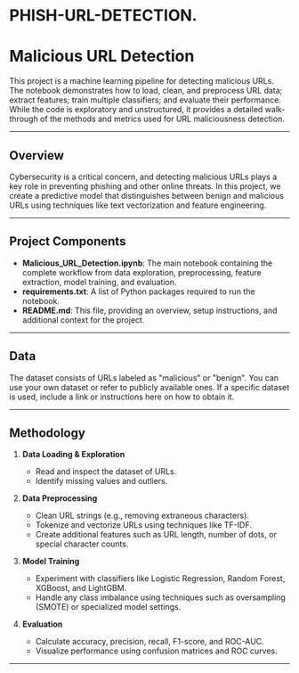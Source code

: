 # PHISH-URL-DETECTION.
# Malicious URL Detection

This project is a machine learning pipeline for detecting malicious URLs. The notebook demonstrates how to load, clean, and preprocess URL data; extract features; train multiple classifiers; and evaluate their performance. While the code is exploratory and unstructured, it provides a detailed walk-through of the methods and metrics used for URL maliciousness detection.

---

## Overview

Cybersecurity is a critical concern, and detecting malicious URLs plays a key role in preventing phishing and other online threats. In this project, we create a predictive model that distinguishes between benign and malicious URLs using techniques like text vectorization and feature engineering.

---

## Project Components

- **Malicious_URL_Detection.ipynb**: The main notebook containing the complete workflow from data exploration, preprocessing, feature extraction, model training, and evaluation.
- **requirements.txt**: A list of Python packages required to run the notebook.
- **README.md**: This file, providing an overview, setup instructions, and additional context for the project.

---

## Data

The dataset consists of URLs labeled as "malicious" or "benign". You can use your own dataset or refer to publicly available ones. If a specific dataset is used, include a link or instructions here on how to obtain it.

---

## Methodology

1. **Data Loading & Exploration**  
   - Read and inspect the dataset of URLs.
   - Identify missing values and outliers.

2. **Data Preprocessing**  
   - Clean URL strings (e.g., removing extraneous characters).
   - Tokenize and vectorize URLs using techniques like TF-IDF.
   - Create additional features such as URL length, number of dots, or special character counts.

3. **Model Training**  
   - Experiment with classifiers like Logistic Regression, Random Forest, XGBoost, and LightGBM.
   - Handle any class imbalance using techniques such as oversampling (SMOTE) or specialized model settings.

4. **Evaluation**  
   - Calculate accuracy, precision, recall, F1-score, and ROC-AUC.
   - Visualize performance using confusion matrices and ROC curves.

---


